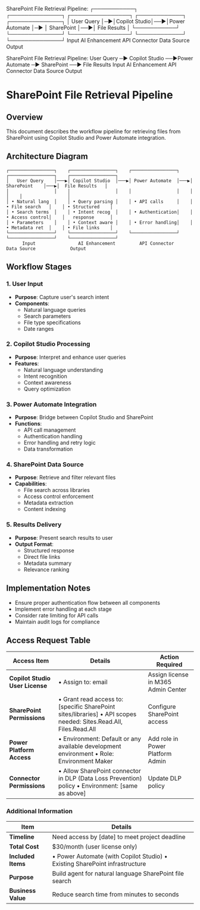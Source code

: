 SharePoint File Retrieval Pipeline:
┌───────────┐   ┌──────────────┐   ┌────────────────┐   ┌────────────┐   ┌──────────────┐
│        User Query       │─▶│Copilot Studio│──▶│Power Automate │─▶  │    SharePoint │──▶│ File Results │
└───────────┘   └──────────────┘   └────────────────┘   └────────────┘   └──────────────┘
    Input          AI Enhancement      API Connector        Data Source      Output

SharePoint File Retrieval Pipeline:
User Query   ─▶   Copilot Studio  ──▶Power Automate    ─▶     SharePoint  ──▶ File Results
    Input          AI Enhancement      API Connector        Data Source      Output

# SharePoint File Retrieval Pipeline

## Overview

This document describes the workflow pipeline for retrieving files from SharePoint using Copilot Studio and Power Automate integration.

## Architecture Diagram

```
┌─────────────────┐    ┌─────────────────┐    ┌─────────────────┐    ┌─────────────────┐    ┌─────────────────┐
│   User Query    │───▶│ Copilot Studio  │───▶│ Power Automate  │───▶│   SharePoint    │───▶│  File Results   │
│                 │    │                 │    │                 │    │                 │    │                 │
│ • Natural lang  │    │ • Query parsing │    │ • API calls     │    │ • File search   │    │ • Structured    │
│ • Search terms  │    │ • Intent recog  │    │ • Authentication│    │ • Access control│    │   response      │
│ • Parameters    │    │ • Context aware │    │ • Error handling│    │ • Metadata ret  │    │ • File links    │
└─────────────────┘    └─────────────────┘    └─────────────────┘    └─────────────────┘    └─────────────────┘
      Input                AI Enhancement         API Connector          Data Source             Output
```

## Workflow Stages

### 1. User Input

- **Purpose**: Capture user's search intent
- **Components**:
  - Natural language queries
  - Search parameters
  - File type specifications
  - Date ranges

### 2. Copilot Studio Processing

- **Purpose**: Interpret and enhance user queries
- **Features**:
  - Natural language understanding
  - Intent recognition
  - Context awareness
  - Query optimization

### 3. Power Automate Integration

- **Purpose**: Bridge between Copilot Studio and SharePoint
- **Functions**:
  - API call management
  - Authentication handling
  - Error handling and retry logic
  - Data transformation

### 4. SharePoint Data Source

- **Purpose**: Retrieve and filter relevant files
- **Capabilities**:
  - File search across libraries
  - Access control enforcement
  - Metadata extraction
  - Content indexing

### 5. Results Delivery

- **Purpose**: Present search results to user
- **Output Format**:
  - Structured response
  - Direct file links
  - Metadata summary
  - Relevance ranking

## Implementation Notes

- Ensure proper authentication flow between all components
- Implement error handling at each stage
- Consider rate limiting for API calls
- Maintain audit logs for compliance

## Access Request Table

| **Access Item**                 | **Details**                                                                                                   | **Action Required**           |
| ------------------------------------- | ------------------------------------------------------------------------------------------------------------------- | ----------------------------------- |
| **Copilot Studio User License** | • Assign to: email                                                                                                 | Assign license in M365 Admin Center |
| **SharePoint Permissions**      | • Grant read access to: [specific SharePoint sites/libraries] • API scopes needed: Sites.Read.All, Files.Read.All | Configure SharePoint access         |
| **Power Platform Access**       | • Environment: Default or any available development environment • Role: Environment Maker                         | Add role in Power Platform Admin    |
| **Connector Permissions**       | • Allow SharePoint connector in DLP (Data Loss Prevention) policy • Environment: [same as above]                  | Update DLP policy                   |

### Additional Information

| **Item**           | **Details**                                                             |
| ------------------------ | ----------------------------------------------------------------------------- |
| **Timeline**       | Need access by [date] to meet project deadline                                |
| **Total Cost**     | $30/month (user license only)                                                 |
| **Included Items** | • Power Automate (with Copilot Studio) • Existing SharePoint infrastructure |
| **Purpose**        | Build agent for natural language SharePoint file search                       |
| **Business Value** | Reduce search time from minutes to seconds                                    |
